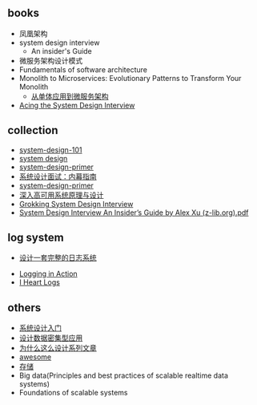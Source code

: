 

## books
+ 凤凰架构
+ system design interview 
    + An insider's Guide
+ 微服务架构设计模式
+ Fundamentals of software architecture
+ Monolith to Microservices: Evolutionary Patterns to Transform Your Monolith
    + [从单体应用到微服务架构](https://wangwei1237.github.io/monolith-to-microservices/)
+ [Acing the System Design Interview](https://learning.oreilly.com/library/view/acing-the-system/9781633439108/OEBPS/Text/08.html#heading_id_3)


## collection
+ [system-design-101](https://zhuanlan.zhihu.com/p/665637912)
+ [system design](https://www.geeksforgeeks.org/what-is-system-design-learn-system-design/?ref=outind)
+ [system-design-primer](https://github.com/donnemartin/system-design-primer/blob/master/README-zh-Hans.md)
+ [系统设计面试：内幕指南](https://learning-guide.gitbook.io/system-design-interview)
+ [system-design-primer](https://github.com/donnemartin/system-design-primer/blob/master/README-zh-Hans.md#%E5%AD%A6%E4%B9%A0%E6%8C%87%E5%BC%95)
+ [深入高可用系统原理与设计](https://www.thebyte.com.cn/)
+ [Grokking System Design Interview](https://github.com/Jeevan-kumar-Raj/Grokking-System-Design)
+ [System Design Interview An Insider’s Guide by Alex Xu (z-lib.org).pdf](https://github.com/G33kzD3n/Catalogue/blob/master/System%20Design%20Interview%20An%20Insider%E2%80%99s%20Guide%20by%20Alex%20Xu%20(z-lib.org).pdf)



## log system
+ [设计一套完整的日志系统](https://juejin.cn/post/7028229305050071071)
<!-- book -->
+ [Logging in Action](https://learning.oreilly.com/library/view/logging-in-action/9781617298356/OEBPS/Text/03.htm#heading_id_3)
+ [I Heart Logs](https://learning.oreilly.com/library/view/i-heart-logs/9781491909379/ch02.html#idp195296)


## others
+ [系统设计入门](https://github.com/donnemartin/system-design-primer/blob/master/README-zh-Hans.md)
+ [设计数据密集型应用](http://ddia.vonng.com/#/)
+ [为什么这么设计系列文章](https://draveness.me/whys-the-design/)
+ [awesome](https://github.com/sindresorhus/awesome)
+ [存储](http://catkang.github.io/2017/12/17/data-placement.html)
+ Big data(Principles and best practices of scalable realtime data systems)
+ Foundations of scalable systems